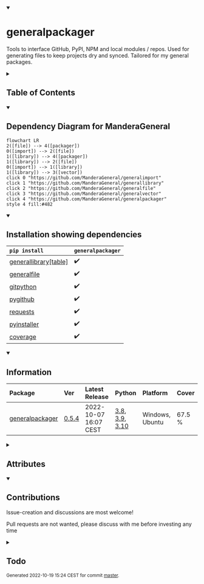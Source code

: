 <details open>
<summary><h1>generalpackager</h1></summary>

Tools to interface GitHub, PyPI, NPM and local modules / repos. Used for generating files to keep projects dry and synced. Tailored for my general packages.

<details>
<summary><h2>Table of Contents</h2></summary>

<pre>
<a href='#generalpackager'>generalpackager</a>
├─ <a href='#Dependency-Diagram-for-ManderaGeneral'>Dependency Diagram for ManderaGeneral</a>
├─ <a href='#Installation-showing-dependencies'>Installation showing dependencies</a>
├─ <a href='#Information'>Information</a>
├─ <a href='#Attributes'>Attributes</a>
├─ <a href='#Contributions'>Contributions</a>
└─ <a href='#Todo'>Todo</a>
</pre>
</details>


<details open>
<summary><h2>Dependency Diagram for ManderaGeneral</h2></summary>

```mermaid
flowchart LR
2([file]) --> 4([packager])
0([import]) --> 2([file])
1([library]) --> 4([packager])
1([library]) --> 2([file])
0([import]) --> 1([library])
1([library]) --> 3([vector])
click 0 "https://github.com/ManderaGeneral/generalimport"
click 1 "https://github.com/ManderaGeneral/generallibrary"
click 2 "https://github.com/ManderaGeneral/generalfile"
click 3 "https://github.com/ManderaGeneral/generalvector"
click 4 "https://github.com/ManderaGeneral/generalpackager"
style 4 fill:#482
```
</details>


<details open>
<summary><h2>Installation showing dependencies</h2></summary>

| `pip install`                                                                      | `generalpackager`   |
|:-----------------------------------------------------------------------------------|:--------------------|
| <a href='https://pypi.org/project/generallibrary[table]'>generallibrary[table]</a> | ✔️                  |
| <a href='https://pypi.org/project/generalfile'>generalfile</a>                     | ✔️                  |
| <a href='https://pypi.org/project/gitpython'>gitpython</a>                         | ✔️                  |
| <a href='https://pypi.org/project/pygithub'>pygithub</a>                           | ✔️                  |
| <a href='https://pypi.org/project/requests'>requests</a>                           | ✔️                  |
| <a href='https://pypi.org/project/pyinstaller'>pyinstaller</a>                     | ✔️                  |
| <a href='https://pypi.org/project/coverage'>coverage</a>                           | ✔️                  |
</details>


<details open>
<summary><h2>Information</h2></summary>

| Package                                                              | Ver                                                | Latest Release        | Python                                                                                                                                                                                  | Platform        | Cover   |
|:---------------------------------------------------------------------|:---------------------------------------------------|:----------------------|:----------------------------------------------------------------------------------------------------------------------------------------------------------------------------------------|:----------------|:--------|
| [generalpackager](https://github.com/ManderaGeneral/generalpackager) | [0.5.4](https://pypi.org/project/generalpackager/) | 2022-10-07 16:07 CEST | [3.8](https://www.python.org/downloads/release/python-380/), [3.9](https://www.python.org/downloads/release/python-390/), [3.10](https://www.python.org/downloads/release/python-3100/) | Windows, Ubuntu | 67.5 %  |
</details>



<details>
<summary><h2>Attributes</h2></summary>

<pre>
<a href='https://github.com/ManderaGeneral/generalpackager/blob/master/generalpackager/__init__.py#L1'>Module: generalpackager</a>
├─ <a href='https://github.com/ManderaGeneral/generalpackager/blob/master/generalpackager/api/github.py#L12'>Class: GitHub</a>
│  ├─ <a href='https://github.com/ManderaGeneral/generalpackager/blob/master/generalpackager/api/github.py#L12'>Class: GitHub</a>
│  ├─ <a href='https://github.com/ManderaGeneral/generalpackager/blob/master/generalpackager/api/localmodule.py#L8'>Class: LocalModule</a>
│  ├─ <a href='https://github.com/ManderaGeneral/generalpackager/blob/master/generalpackager/api/localrepo/base/localrepo.py#L15'>Class: LocalRepo</a>
│  ├─ <a href='https://github.com/ManderaGeneral/generalpackager/blob/master/generalpackager/packager.py#L17'>Class: Packager</a>
│  ├─ <a href='https://github.com/ManderaGeneral/generalpackager/blob/master/generalpackager/api/pypi.py#L26'>Class: PyPI</a>
│  ├─ <a href='https://github.com/ManderaGeneral/generalpackager/blob/master/generalpackager/api/github.py#L28'>Method: api_url</a> <b>(Untested)</b>
│  ├─ <a href='https://github.com/ManderaGeneral/generalpackager/blob/master/generalpackager/api/github.py#L44'>Method: download</a>
│  ├─ <a href='https://github.com/ManderaGeneral/generalpackager/blob/master/generalpackager/api/github.py#L40'>Method: exists</a>
│  ├─ <a href='https://github.com/ManderaGeneral/generalpackager/blob/master/generalpackager/api/github.py#L96'>Method: get_description</a>
│  ├─ <a href='https://github.com/ManderaGeneral/generalpackager/blob/master/generalpackager/api/github.py#L64'>Method: get_owners_packages</a>
│  ├─ <a href='https://github.com/ManderaGeneral/generalpackager/blob/master/generalpackager/api/github.py#L83'>Method: get_topics</a>
│  ├─ <a href='https://github.com/ManderaGeneral/generalpackager/blob/master/generalpackager/api/github.py#L71'>Method: get_website</a>
│  ├─ <a href='https://github.com/ManderaGeneral/generalpackager/blob/master/generalpackager/api/github.py#L33'>Property: git_clone_command</a>
│  ├─ <a href='https://github.com/ManderaGeneral/generalpackager/blob/master/generalpackager/api/github.py#L37'>Property: pip_install_command</a>
│  ├─ <a href='https://github.com/ManderaGeneral/generalpackager/blob/master/generalpackager/api/github.py#L108'>Method: request_kwargs</a>
│  ├─ <a href='https://github.com/ManderaGeneral/generalpackager/blob/master/generalpackager/api/github.py#L102'>Method: set_description</a>
│  ├─ <a href='https://github.com/ManderaGeneral/generalpackager/blob/master/generalpackager/api/github.py#L89'>Method: set_topics</a>
│  ├─ <a href='https://github.com/ManderaGeneral/generalpackager/blob/master/generalpackager/api/github.py#L77'>Method: set_website</a>
│  ├─ <a href='https://github.com/ManderaGeneral/generalpackager/blob/master/generalpackager/api/github.py#L25'>Property: ssh_url</a> <b>(Untested)</b>
│  └─ <a href='https://github.com/ManderaGeneral/generalpackager/blob/master/generalpackager/api/github.py#L21'>Property: url</a>
├─ <a href='https://github.com/ManderaGeneral/generalpackager/blob/master/generalpackager/api/localmodule.py#L8'>Class: LocalModule</a>
│  ├─ <a href='https://github.com/ManderaGeneral/generalpackager/blob/master/generalpackager/api/github.py#L12'>Class: GitHub</a>
│  ├─ <a href='https://github.com/ManderaGeneral/generalpackager/blob/master/generalpackager/api/localmodule.py#L8'>Class: LocalModule</a>
│  ├─ <a href='https://github.com/ManderaGeneral/generalpackager/blob/master/generalpackager/api/localrepo/base/localrepo.py#L15'>Class: LocalRepo</a>
│  ├─ <a href='https://github.com/ManderaGeneral/generalpackager/blob/master/generalpackager/packager.py#L17'>Class: Packager</a>
│  ├─ <a href='https://github.com/ManderaGeneral/generalpackager/blob/master/generalpackager/api/pypi.py#L26'>Class: PyPI</a>
│  ├─ <a href='https://github.com/ManderaGeneral/generalpackager/blob/master/generalpackager/api/localmodule.py#L26'>Method: exists</a>
│  ├─ <a href='https://github.com/ManderaGeneral/generalpackager/blob/master/generalpackager/api/localmodule.py#L67'>Method: get_all_local_modules</a>
│  ├─ <a href='https://github.com/ManderaGeneral/generalpackager/blob/master/generalpackager/api/localmodule.py#L89'>Method: get_dependants</a>
│  ├─ <a href='https://github.com/ManderaGeneral/generalpackager/blob/master/generalpackager/api/localmodule.py#L74'>Method: get_dependencies</a>
│  ├─ <a href='https://github.com/ManderaGeneral/generalpackager/blob/master/generalpackager/api/localmodule.py#L20'>Property: module</a>
│  ├─ <a href='https://github.com/ManderaGeneral/generalpackager/blob/master/generalpackager/api/localmodule.py#L41'>Property: objInfo</a>
│  └─ <a href='https://github.com/ManderaGeneral/generalpackager/blob/master/#L426'>Property: path</a>
├─ <a href='https://github.com/ManderaGeneral/generalpackager/blob/master/generalpackager/api/localrepo/base/localrepo.py#L15'>Class: LocalRepo</a>
│  ├─ <a href='https://github.com/ManderaGeneral/generalpackager/blob/master/generalpackager/api/github.py#L12'>Class: GitHub</a>
│  ├─ <a href='https://github.com/ManderaGeneral/generalpackager/blob/master/generalpackager/api/localmodule.py#L8'>Class: LocalModule</a>
│  ├─ <a href='https://github.com/ManderaGeneral/generalpackager/blob/master/generalpackager/api/localrepo/base/localrepo.py#L15'>Class: LocalRepo</a>
│  ├─ <a href='https://github.com/ManderaGeneral/generalpackager/blob/master/generalpackager/packager.py#L17'>Class: Packager</a>
│  ├─ <a href='https://github.com/ManderaGeneral/generalpackager/blob/master/generalpackager/api/pypi.py#L26'>Class: PyPI</a>
│  ├─ <a href='https://github.com/ManderaGeneral/generalpackager/blob/master/generalpackager/api/localrepo/base/localrepo_target.py#L7'>Class: Targets</a>
│  ├─ <a href='https://github.com/ManderaGeneral/generalpackager/blob/master/generalpackager/api/localrepo/base/localrepo.py#L59'>Method: exists</a>
│  ├─ <a href='https://github.com/ManderaGeneral/generalpackager/blob/master/generalpackager/api/localrepo/base/localrepo.py#L135'>Method: format_file</a>
│  ├─ <a href='https://github.com/ManderaGeneral/generalpackager/blob/master/generalpackager/api/localrepo/base/localrepo_paths.py#L88'>Method: get_examples_path</a> <b>(Untested)</b>
│  ├─ <a href='https://github.com/ManderaGeneral/generalpackager/blob/master/generalpackager/api/localrepo/base/localrepo_paths.py#L60'>Method: get_exeproduct_path</a>
│  ├─ <a href='https://github.com/ManderaGeneral/generalpackager/blob/master/generalpackager/api/localrepo/base/localrepo_paths.py#L56'>Method: get_exetarget_path</a>
│  ├─ <a href='https://github.com/ManderaGeneral/generalpackager/blob/master/generalpackager/api/localrepo/base/localrepo_paths.py#L52'>Method: get_generate_path</a>
│  ├─ <a href='https://github.com/ManderaGeneral/generalpackager/blob/master/generalpackager/api/localrepo/base/localrepo_paths.py#L16'>Method: get_git_exclude_path</a>
│  ├─ <a href='https://github.com/ManderaGeneral/generalpackager/blob/master/generalpackager/api/localrepo/base/localrepo_paths.py#L64'>Method: get_git_ignore_path</a>
│  ├─ <a href='https://github.com/ManderaGeneral/generalpackager/blob/master/generalpackager/api/localrepo/base/localrepo_paths.py#L72'>Method: get_index_js_path</a>
│  ├─ <a href='https://github.com/ManderaGeneral/generalpackager/blob/master/generalpackager/api/localrepo/base/localrepo_paths.py#L44'>Method: get_init_path</a>
│  ├─ <a href='https://github.com/ManderaGeneral/generalpackager/blob/master/generalpackager/api/localrepo/base/localrepo_paths.py#L28'>Method: get_license_path</a>
│  ├─ <a href='https://github.com/ManderaGeneral/generalpackager/blob/master/generalpackager/api/localrepo/base/localrepo_paths.py#L24'>Method: get_manifest_path</a>
│  ├─ <a href='https://github.com/ManderaGeneral/generalpackager/blob/master/generalpackager/api/localrepo/base/localrepo_paths.py#L12'>Method: get_metadata_path</a>
│  ├─ <a href='https://github.com/ManderaGeneral/generalpackager/blob/master/generalpackager/api/localrepo/base/localrepo_paths.py#L68'>Method: get_npm_ignore_path</a>
│  ├─ <a href='https://github.com/ManderaGeneral/generalpackager/blob/master/generalpackager/api/localrepo/base/localrepo_paths.py#L8'>Method: get_org_readme_path</a>
│  ├─ <a href='https://github.com/ManderaGeneral/generalpackager/blob/master/generalpackager/api/localrepo/base/localrepo_paths.py#L80'>Method: get_package_json_path</a>
│  ├─ <a href='https://github.com/ManderaGeneral/generalpackager/blob/master/generalpackager/api/localrepo/base/localrepo.py#L89'>Method: get_package_paths_gen</a>
│  ├─ <a href='https://github.com/ManderaGeneral/generalpackager/blob/master/generalpackager/api/localrepo/base/localrepo_paths.py#L84'>Method: get_pre_commit_hook_path</a> <b>(Untested)</b>
│  ├─ <a href='https://github.com/ManderaGeneral/generalpackager/blob/master/generalpackager/api/localrepo/base/localrepo_paths.py#L48'>Method: get_randomtesting_path</a>
│  ├─ <a href='https://github.com/ManderaGeneral/generalpackager/blob/master/generalpackager/api/localrepo/base/localrepo_paths.py#L4'>Method: get_readme_path</a>
│  ├─ <a href='https://github.com/ManderaGeneral/generalpackager/blob/master/generalpackager/api/localrepo/base/localrepo_paths.py#L20'>Method: get_setup_path</a>
│  ├─ <a href='https://github.com/ManderaGeneral/generalpackager/blob/master/generalpackager/api/localrepo/base/localrepo_paths.py#L76'>Method: get_test_js_path</a>
│  ├─ <a href='https://github.com/ManderaGeneral/generalpackager/blob/master/generalpackager/api/localrepo/base/localrepo_paths.py#L36'>Method: get_test_path</a>
│  ├─ <a href='https://github.com/ManderaGeneral/generalpackager/blob/master/generalpackager/api/localrepo/base/localrepo.py#L75'>Method: get_test_paths</a>
│  ├─ <a href='https://github.com/ManderaGeneral/generalpackager/blob/master/generalpackager/api/localrepo/base/localrepo_paths.py#L40'>Method: get_test_template_path</a>
│  ├─ <a href='https://github.com/ManderaGeneral/generalpackager/blob/master/generalpackager/api/localrepo/base/localrepo_paths.py#L32'>Method: get_workflow_path</a>
│  ├─ <a href='https://github.com/ManderaGeneral/generalpackager/blob/master/generalpackager/api/localrepo/base/localrepo.py#L97'>Method: git_changed_files</a>
│  ├─ <a href='https://github.com/ManderaGeneral/generalpackager/blob/master/generalpackager/api/localrepo/base/localrepo.py#L65'>Property: gitpython_repo</a> <b>(Untested)</b>
│  ├─ <a href='https://github.com/ManderaGeneral/generalpackager/blob/master/generalpackager/api/localrepo/base/localrepo_target.py#L23'>Method: is_django</a>
│  ├─ <a href='https://github.com/ManderaGeneral/generalpackager/blob/master/generalpackager/api/localrepo/base/localrepo_target.py#L27'>Method: is_exe</a>
│  ├─ <a href='https://github.com/ManderaGeneral/generalpackager/blob/master/generalpackager/api/localrepo/base/localrepo_target.py#L19'>Method: is_node</a>
│  ├─ <a href='https://github.com/ManderaGeneral/generalpackager/blob/master/generalpackager/api/localrepo/base/localrepo_target.py#L15'>Method: is_python</a>
│  ├─ <a href='https://github.com/ManderaGeneral/generalpackager/blob/master/generalpackager/api/localrepo/base/localrepo.py#L32'>Property: metadata</a>
│  ├─ <a href='https://github.com/ManderaGeneral/generalpackager/blob/master/generalpackager/api/localrepo/base/localrepo.py#L47'>Method: metadata_exists</a>
│  ├─ <a href='https://github.com/ManderaGeneral/generalpackager/blob/master/generalpackager/api/localrepo/base/localrepo.py#L69'>Method: repo_exists</a>
│  ├─ <a href='https://github.com/ManderaGeneral/generalpackager/blob/master/generalpackager/api/localrepo/base/localrepo.py#L41'>Property: target</a>
│  ├─ <a href='https://github.com/ManderaGeneral/generalpackager/blob/master/generalpackager/api/localrepo/base/localrepo_target.py#L54'>Method: targetted</a>
│  └─ <a href='https://github.com/ManderaGeneral/generalpackager/blob/master/generalpackager/api/localrepo/base/localrepo.py#L82'>Method: text_in_tests</a>
├─ <a href='https://github.com/ManderaGeneral/generalpackager/blob/master/generalpackager/api/localrepo/node/localrepo_node.py#L6'>Class: LocalRepo_Node</a>
├─ <a href='https://github.com/ManderaGeneral/generalpackager/blob/master/generalpackager/api/localrepo/python/localrepo_python.py#L11'>Class: LocalRepo_Python</a>
│  ├─ <a href='https://github.com/ManderaGeneral/generalpackager/blob/master/generalpackager/api/localrepo/python/localrepo_python.py#L25'>Method: get_python_exe_path</a> <b>(Untested)</b>
│  ├─ <a href='https://github.com/ManderaGeneral/generalpackager/blob/master/generalpackager/api/localrepo/python/localrepo_python.py#L16'>Method: get_venv_path</a>
│  └─ <a href='https://github.com/ManderaGeneral/generalpackager/blob/master/generalpackager/api/localrepo/python/localrepo_python.py#L30'>Method: unittest</a>
├─ <a href='https://github.com/ManderaGeneral/generalpackager/blob/master/generalpackager/packager.py#L17'>Class: Packager</a>
│  ├─ <a href='https://github.com/ManderaGeneral/generalpackager/blob/master/generalpackager/api/github.py#L12'>Class: GitHub</a>
│  ├─ <a href='https://github.com/ManderaGeneral/generalpackager/blob/master/generalpackager/api/localmodule.py#L8'>Class: LocalModule</a>
│  ├─ <a href='https://github.com/ManderaGeneral/generalpackager/blob/master/generalpackager/api/localrepo/base/localrepo.py#L15'>Class: LocalRepo</a>
│  ├─ <a href='https://github.com/ManderaGeneral/generalpackager/blob/master/generalpackager/packager.py#L17'>Class: Packager</a>
│  ├─ <a href='https://github.com/ManderaGeneral/generalpackager/blob/master/generalpackager/other/packages.py#L9'>Class: Packages</a>
│  │  └─ <a href='https://github.com/ManderaGeneral/generalpackager/blob/master/generalpackager/other/packages.py#L33'>Method: all_packages</a>
│  ├─ <a href='https://github.com/ManderaGeneral/generalpackager/blob/master/generalpackager/api/pypi.py#L26'>Class: PyPI</a>
│  ├─ <a href='https://github.com/ManderaGeneral/generalpackager/blob/master/generalpackager/api/localrepo/base/localrepo_target.py#L7'>Class: Targets</a>
│  ├─ <a href='https://github.com/ManderaGeneral/generalpackager/blob/master/generalpackager/packager_files.py#L75'>Method: all_files_by_relative_path</a>
│  ├─ <a href='https://github.com/ManderaGeneral/generalpackager/blob/master/generalpackager/packager_github.py#L23'>Method: commit_and_push</a>
│  ├─ <a href='https://github.com/ManderaGeneral/generalpackager/blob/master/generalpackager/packager_files.py#L172'>Method: compare_local_to_github</a>
│  ├─ <a href='https://github.com/ManderaGeneral/generalpackager/blob/master/generalpackager/packager_files.py#L180'>Method: compare_local_to_pypi</a>
│  ├─ <a href='https://github.com/ManderaGeneral/generalpackager/blob/master/generalpackager/packager_files.py#L113'>Method: create_blank_locally_python</a>
│  ├─ <a href='https://github.com/ManderaGeneral/generalpackager/blob/master/generalpackager/packager_github.py#L58'>Method: create_github_repo</a> <b>(Untested)</b>
│  ├─ <a href='https://github.com/ManderaGeneral/generalpackager/blob/master/generalpackager/packager_github.py#L73'>Method: create_master_branch</a> <b>(Untested)</b>
│  ├─ <a href='https://github.com/ManderaGeneral/generalpackager/blob/master/generalpackager/packager_github.py#L52'>Method: enable_vcs_operations</a> <b>(Untested)</b>
│  ├─ <a href='https://github.com/ManderaGeneral/generalpackager/blob/master/generalpackager/packager_files.py#L79'>Method: file_by_relative_path</a>
│  ├─ <a href='https://github.com/ManderaGeneral/generalpackager/blob/master/generalpackager/packager_files.py#L91'>Property: file_secret_readme</a>
│  ├─ <a href='https://github.com/ManderaGeneral/generalpackager/blob/master/generalpackager/packager_files.py#L43'>Property: files</a>
│  ├─ <a href='https://github.com/ManderaGeneral/generalpackager/blob/master/generalpackager/packager_files.py#L151'>Method: filter_relative_filenames</a>
│  ├─ <a href='https://github.com/ManderaGeneral/generalpackager/blob/master/generalpackager/packager_relations.py#L65'>Method: general_bumped_set</a>
│  ├─ <a href='https://github.com/ManderaGeneral/generalpackager/blob/master/generalpackager/packager_relations.py#L71'>Method: general_changed_dict</a>
│  ├─ <a href='https://github.com/ManderaGeneral/generalpackager/blob/master/generalpackager/packager_files.py#L370'>Method: generate_generate</a>
│  ├─ <a href='https://github.com/ManderaGeneral/generalpackager/blob/master/generalpackager/packager_files.py#L247'>Method: generate_git_exclude</a>
│  ├─ <a href='https://github.com/ManderaGeneral/generalpackager/blob/master/generalpackager/packager_files.py#L409'>Method: generate_index_js</a>
│  ├─ <a href='https://github.com/ManderaGeneral/generalpackager/blob/master/generalpackager/packager_files.py#L354'>Method: generate_init</a>
│  ├─ <a href='https://github.com/ManderaGeneral/generalpackager/blob/master/generalpackager/packager_files.py#L253'>Method: generate_license</a>
│  ├─ <a href='https://github.com/ManderaGeneral/generalpackager/blob/master/generalpackager/packager_files.py#L454'>Method: generate_localfiles</a>
│  ├─ <a href='https://github.com/ManderaGeneral/generalpackager/blob/master/generalpackager/packager_files.py#L238'>Method: generate_manifest</a>
│  ├─ <a href='https://github.com/ManderaGeneral/generalpackager/blob/master/generalpackager/packager_files.py#L403'>Method: generate_npm_ignore</a>
│  ├─ <a href='https://github.com/ManderaGeneral/generalpackager/blob/master/generalpackager/packager_files.py#L433'>Method: generate_package_json</a>
│  ├─ <a href='https://github.com/ManderaGeneral/generalpackager/blob/master/generalpackager/packager_files.py#L331'>Method: generate_personal_readme</a>
│  ├─ <a href='https://github.com/ManderaGeneral/generalpackager/blob/master/generalpackager/packager_files.py#L381'>Method: generate_pre_commit</a> <b>(Untested)</b>
│  ├─ <a href='https://github.com/ManderaGeneral/generalpackager/blob/master/generalpackager/packager_files.py#L362'>Method: generate_randomtesting</a>
│  ├─ <a href='https://github.com/ManderaGeneral/generalpackager/blob/master/generalpackager/packager_files.py#L290'>Method: generate_readme</a>
│  ├─ <a href='https://github.com/ManderaGeneral/generalpackager/blob/master/generalpackager/packager_files.py#L187'>Method: generate_setup</a>
│  ├─ <a href='https://github.com/ManderaGeneral/generalpackager/blob/master/generalpackager/packager_files.py#L418'>Method: generate_test_node</a>
│  ├─ <a href='https://github.com/ManderaGeneral/generalpackager/blob/master/generalpackager/packager_files.py#L393'>Method: generate_test_python</a>
│  ├─ <a href='https://github.com/ManderaGeneral/generalpackager/blob/master/generalpackager/packager_files.py#L267'>Method: generate_workflow</a>
│  ├─ <a href='https://github.com/ManderaGeneral/generalpackager/blob/master/generalpackager/packager_markdown.py#L230'>Method: get_attributes_markdown</a>
│  ├─ <a href='https://github.com/ManderaGeneral/generalpackager/blob/master/generalpackager/packager_markdown.py#L14'>Method: get_badges_dict</a>
│  ├─ <a href='https://github.com/ManderaGeneral/generalpackager/blob/master/generalpackager/packager_metadata.py#L27'>Method: get_classifiers</a>
│  ├─ <a href='https://github.com/ManderaGeneral/generalpackager/blob/master/generalpackager/packager_markdown.py#L290'>Method: get_contributions_markdown</a> <b>(Untested)</b>
│  ├─ <a href='https://github.com/ManderaGeneral/generalpackager/blob/master/generalpackager/packager_relations.py#L26'>Method: get_dependants</a>
│  ├─ <a href='https://github.com/ManderaGeneral/generalpackager/blob/master/generalpackager/packager_relations.py#L7'>Method: get_dependencies</a>
│  ├─ <a href='https://github.com/ManderaGeneral/generalpackager/blob/master/generalpackager/packager_markdown.py#L89'>Method: get_description_markdown</a>
│  ├─ <a href='https://github.com/ManderaGeneral/generalpackager/blob/master/generalpackager/packager_markdown.py#L264'>Method: get_examples_markdown</a> <b>(Untested)</b>
│  ├─ <a href='https://github.com/ManderaGeneral/generalpackager/blob/master/generalpackager/packager_markdown.py#L236'>Method: get_footnote_markdown</a>
│  ├─ <a href='https://github.com/ManderaGeneral/generalpackager/blob/master/generalpackager/packager_markdown.py#L93'>Method: get_information_markdown</a>
│  ├─ <a href='https://github.com/ManderaGeneral/generalpackager/blob/master/generalpackager/packager_markdown.py#L137'>Method: get_installation_markdown</a>
│  ├─ <a href='https://github.com/ManderaGeneral/generalpackager/blob/master/generalpackager/packager_pypi.py#L8'>Method: get_latest_release</a>
│  ├─ <a href='https://github.com/ManderaGeneral/generalpackager/blob/master/generalpackager/packager_markdown.py#L303'>Method: get_mermaid_markdown</a> <b>(Untested)</b>
│  ├─ <a href='https://github.com/ManderaGeneral/generalpackager/blob/master/generalpackager/packager_files.py#L101'>Method: get_new_packager</a>
│  ├─ <a href='https://github.com/ManderaGeneral/generalpackager/blob/master/generalpackager/packager_relations.py#L37'>Method: get_ordered_packagers</a>
│  ├─ <a href='https://github.com/ManderaGeneral/generalpackager/blob/master/generalpackager/packager_markdown.py#L314'>Method: get_org_description_markdown</a>
│  ├─ <a href='https://github.com/ManderaGeneral/generalpackager/blob/master/generalpackager/packager_relations.py#L59'>Method: get_owners_package_names</a>
│  ├─ <a href='https://github.com/ManderaGeneral/generalpackager/blob/master/generalpackager/packager_markdown.py#L67'>Method: get_todos</a>
│  ├─ <a href='https://github.com/ManderaGeneral/generalpackager/blob/master/generalpackager/packager_markdown.py#L77'>Method: get_todos_markdown</a>
│  ├─ <a href='https://github.com/ManderaGeneral/generalpackager/blob/master/generalpackager/packager_metadata.py#L16'>Method: get_topics</a>
│  ├─ <a href='https://github.com/ManderaGeneral/generalpackager/blob/master/generalpackager/packager_relations.py#L79'>Method: get_untested_objInfo_dict</a>
│  ├─ <a href='https://github.com/ManderaGeneral/generalpackager/blob/master/generalpackager/packager_api.py#L81'>Property: github</a>
│  ├─ <a href='https://github.com/ManderaGeneral/generalpackager/blob/master/generalpackager/packager_api.py#L47'>Method: github_available</a>
│  ├─ <a href='https://github.com/ManderaGeneral/generalpackager/blob/master/generalpackager/packager_markdown.py#L180'>Method: github_link</a>
│  ├─ <a href='https://github.com/ManderaGeneral/generalpackager/blob/master/generalpackager/packager_markdown.py#L189'>Method: github_link_path_line</a>
│  ├─ <a href='https://github.com/ManderaGeneral/generalpackager/blob/master/generalpackager/packager_workflow.py#L223'>Method: if_publish_bump</a> <b>(Untested)</b>
│  ├─ <a href='https://github.com/ManderaGeneral/generalpackager/blob/master/generalpackager/packager_workflow.py#L230'>Method: if_publish_publish</a> <b>(Untested)</b>
│  ├─ <a href='https://github.com/ManderaGeneral/generalpackager/blob/master/generalpackager/packager_metadata.py#L33'>Method: is_bumped</a>
│  ├─ <a href='https://github.com/ManderaGeneral/generalpackager/blob/master/generalpackager/api/localrepo/base/localrepo_target.py#L23'>Method: is_django</a>
│  ├─ <a href='https://github.com/ManderaGeneral/generalpackager/blob/master/generalpackager/api/localrepo/base/localrepo_target.py#L27'>Method: is_exe</a>
│  ├─ <a href='https://github.com/ManderaGeneral/generalpackager/blob/master/generalpackager/api/shared.py#L15'>Method: is_general</a>
│  ├─ <a href='https://github.com/ManderaGeneral/generalpackager/blob/master/generalpackager/api/localrepo/base/localrepo_target.py#L19'>Method: is_node</a>
│  ├─ <a href='https://github.com/ManderaGeneral/generalpackager/blob/master/generalpackager/api/localrepo/base/localrepo_target.py#L15'>Method: is_python</a>
│  ├─ <a href='https://github.com/ManderaGeneral/generalpackager/blob/master/generalpackager/packager_api.py#L88'>Property: localmodule</a>
│  ├─ <a href='https://github.com/ManderaGeneral/generalpackager/blob/master/generalpackager/packager_api.py#L52'>Method: localmodule_available</a>
│  ├─ <a href='https://github.com/ManderaGeneral/generalpackager/blob/master/generalpackager/packager_api.py#L71'>Property: localrepo</a>
│  ├─ <a href='https://github.com/ManderaGeneral/generalpackager/blob/master/generalpackager/packager_api.py#L42'>Method: localrepo_available</a>
│  ├─ <a href='https://github.com/ManderaGeneral/generalpackager/blob/master/generalpackager/api/shared.py#L11'>Method: name_is_general</a>
│  ├─ <a href='https://github.com/ManderaGeneral/generalpackager/blob/master/generalpackager/packager.py#L56'>Method: new_clean_environment</a> <b>(Untested)</b>
│  ├─ <a href='https://github.com/ManderaGeneral/generalpackager/blob/master/generalpackager/packager.py#L45'>Method: packagers_from_packages</a> <b>(Untested)</b>
│  ├─ <a href='https://github.com/ManderaGeneral/generalpackager/blob/master/generalpackager/packager_api.py#L95'>Property: pypi</a>
│  ├─ <a href='https://github.com/ManderaGeneral/generalpackager/blob/master/generalpackager/packager_api.py#L60'>Method: pypi_available</a>
│  ├─ <a href='https://github.com/ManderaGeneral/generalpackager/blob/master/generalpackager/packager_files.py#L135'>Method: relative_path_is_aesthetic</a>
│  ├─ <a href='https://github.com/ManderaGeneral/generalpackager/blob/master/generalpackager/packager_pypi.py#L23'>Method: reserve_name</a> <b>(Untested)</b>
│  ├─ <a href='https://github.com/ManderaGeneral/generalpackager/blob/master/generalpackager/packager_workflow.py#L177'>Method: run_ordered_methods</a>
│  ├─ <a href='https://github.com/ManderaGeneral/generalpackager/blob/master/generalpackager/packager_files.py#L284'>Method: set_collapsible</a> <b>(Untested)</b>
│  ├─ <a href='https://github.com/ManderaGeneral/generalpackager/blob/master/generalpackager/api/shared.py#L20'>Property: simple_name</a>
│  ├─ <a href='https://github.com/ManderaGeneral/generalpackager/blob/master/generalpackager/packager.py#L72'>Method: summary_packagers</a>
│  ├─ <a href='https://github.com/ManderaGeneral/generalpackager/blob/master/generalpackager/packager_github.py#L13'>Method: sync_github_metadata</a>
│  ├─ <a href='https://github.com/ManderaGeneral/generalpackager/blob/master/generalpackager/packager_metadata.py#L47'>Property: target</a>
│  ├─ <a href='https://github.com/ManderaGeneral/generalpackager/blob/master/generalpackager/packager_workflow.py#L218'>Method: upload_package_summary</a>
│  ├─ <a href='https://github.com/ManderaGeneral/generalpackager/blob/master/generalpackager/packager_workflow.py#L193'>Method: workflow_sync</a>
│  └─ <a href='https://github.com/ManderaGeneral/generalpackager/blob/master/generalpackager/packager_workflow.py#L184'>Method: workflow_unittest</a>
└─ <a href='https://github.com/ManderaGeneral/generalpackager/blob/master/generalpackager/api/pypi.py#L26'>Class: PyPI</a>
   ├─ <a href='https://github.com/ManderaGeneral/generalpackager/blob/master/generalpackager/api/github.py#L12'>Class: GitHub</a>
   ├─ <a href='https://github.com/ManderaGeneral/generalpackager/blob/master/generalpackager/api/localmodule.py#L8'>Class: LocalModule</a>
   ├─ <a href='https://github.com/ManderaGeneral/generalpackager/blob/master/generalpackager/api/localrepo/base/localrepo.py#L15'>Class: LocalRepo</a>
   ├─ <a href='https://github.com/ManderaGeneral/generalpackager/blob/master/generalpackager/packager.py#L17'>Class: Packager</a>
   ├─ <a href='https://github.com/ManderaGeneral/generalpackager/blob/master/generalpackager/api/pypi.py#L26'>Class: PyPI</a>
   ├─ <a href='https://github.com/ManderaGeneral/generalpackager/blob/master/generalpackager/api/pypi.py#L47'>Method: download</a>
   ├─ <a href='https://github.com/ManderaGeneral/generalpackager/blob/master/generalpackager/api/pypi.py#L37'>Method: exists</a>
   ├─ <a href='https://github.com/ManderaGeneral/generalpackager/blob/master/generalpackager/api/pypi.py#L70'>Method: get_date</a>
   ├─ <a href='https://github.com/ManderaGeneral/generalpackager/blob/master/generalpackager/api/pypi.py#L59'>Method: get_owners_packages</a>
   ├─ <a href='https://github.com/ManderaGeneral/generalpackager/blob/master/generalpackager/api/pypi.py#L41'>Method: get_tarball_url</a>
   ├─ <a href='https://github.com/ManderaGeneral/generalpackager/blob/master/generalpackager/api/pypi.py#L63'>Method: get_version</a>
   └─ <a href='https://github.com/ManderaGeneral/generalpackager/blob/master/generalpackager/api/pypi.py#L34'>Property: url</a>
</pre>
</details>


<details open>
<summary><h2>Contributions</h2></summary>

Issue-creation and discussions are most welcome!

Pull requests are not wanted, please discuss with me before investing any time
</details>


<details>
<summary><h2>Todo</h2></summary>

| Module                                                                                                                                                      | Message                                                                                                                                                                                                          |
|:------------------------------------------------------------------------------------------------------------------------------------------------------------|:-----------------------------------------------------------------------------------------------------------------------------------------------------------------------------------------------------------------|
| <a href='https://github.com/ManderaGeneral/generalpackager/blob/master/generalpackager/packager_files.py#L1'>packager_files.py</a>                          | <a href='https://github.com/ManderaGeneral/generalpackager/blob/master/generalpackager/packager_files.py#L44'>Watermark generated files to prevent mistake of thinking you can modify them directly.</a>         |
| <a href='https://github.com/ManderaGeneral/generalpackager/blob/master/generalpackager/packager_files.py#L1'>packager_files.py</a>                          | <a href='https://github.com/ManderaGeneral/generalpackager/blob/master/generalpackager/packager_files.py#L102'>Generalize get_new_packager which calls recycle_clear on all attributes.</a>                      |
| <a href='https://github.com/ManderaGeneral/generalpackager/blob/master/generalpackager/packager_files.py#L1'>packager_files.py</a>                          | <a href='https://github.com/ManderaGeneral/generalpackager/blob/master/generalpackager/packager_files.py#L115'>Fix create_blank, it overwrites current projects pip install.</a>                                 |
| <a href='https://github.com/ManderaGeneral/generalpackager/blob/master/generalpackager/packager_github.py#L1'>packager_github.py</a>                        | <a href='https://github.com/ManderaGeneral/generalpackager/blob/master/generalpackager/packager_github.py#L32'>commit-hook failed for auto commit "not a valid Win32 application</a>                             |
| <a href='https://github.com/ManderaGeneral/generalpackager/blob/master/generalpackager/packager_github.py#L1'>packager_github.py</a>                        | <a href='https://github.com/ManderaGeneral/generalpackager/blob/master/generalpackager/packager_github.py#L41'>Fetch commit sha locally before pushing, possibly generate sha before commit.</a>                 |
| <a href='https://github.com/ManderaGeneral/generalpackager/blob/master/generalpackager/packager_github.py#L1'>packager_github.py</a>                        | <a href='https://github.com/ManderaGeneral/generalpackager/blob/master/generalpackager/packager_github.py#L79'>Setup env vars for project.</a>                                                                   |
| <a href='https://github.com/ManderaGeneral/generalpackager/blob/master/generalpackager/other/packages.py#L1'>packages.py</a>                                | <a href='https://github.com/ManderaGeneral/generalpackager/blob/master/generalpackager/other/packages.py#L11'>Generate Python file in generalpackager containing general packages.</a>                           |
| <a href='https://github.com/ManderaGeneral/generalpackager/blob/master/generalpackager/packager_markdown.py#L1'>packager_markdown.py</a>                    | <a href='https://github.com/ManderaGeneral/generalpackager/blob/master/generalpackager/packager_markdown.py#L74'>Sort todos by name to decrease automatic commit changes.</a>                                    |
| <a href='https://github.com/ManderaGeneral/generalpackager/blob/master/generalpackager/api/localrepo/python/metadata_python.py#L1'>metadata_python.py</a>   | <a href='https://github.com/ManderaGeneral/generalpackager/blob/master/generalpackager/api/localrepo/python/metadata_python.py#L4'>Dynamic values in DataClass to remove LocalRepos and Metadatas.</a>           |
| <a href='https://github.com/ManderaGeneral/generalpackager/blob/master/generalpackager/api/localrepo/python/localrepo_python.py#L1'>localrepo_python.py</a> | <a href='https://github.com/ManderaGeneral/generalpackager/blob/master/generalpackager/api/localrepo/python/localrepo_python.py#L64'>Make sure twine is installed when trying to upload to pypi.</a>             |
| <a href='https://github.com/ManderaGeneral/generalpackager/blob/master/generalpackager/api/localrepo/python/localrepo_python.py#L1'>localrepo_python.py</a> | <a href='https://github.com/ManderaGeneral/generalpackager/blob/master/generalpackager/api/localrepo/python/localrepo_python.py#L65'>Look into private PyPI server where we could also do dry runs for test.</a> |
| <a href='https://github.com/ManderaGeneral/generalpackager/blob/master/generalpackager/api/localrepo/base/localrepo.py#L1'>localrepo.py</a>                 | <a href='https://github.com/ManderaGeneral/generalpackager/blob/master/generalpackager/api/localrepo/base/localrepo.py#L20'>Search for imports to list dependencies.</a>                                         |
| <a href='https://github.com/ManderaGeneral/generalpackager/blob/master/generalpackager/api/github.py#L1'>github.py</a>                                      | <a href='https://github.com/ManderaGeneral/generalpackager/blob/master/generalpackager/api/github.py#L14'>Get and Set GitHub repo private.</a>                                                                   |
| <a href='https://github.com/ManderaGeneral/generalpackager/blob/master/generalpackager/api/pypi.py#L1'>pypi.py</a>                                          | <a href='https://github.com/ManderaGeneral/generalpackager/blob/master/generalpackager/api/pypi.py#L12'>Move download to it's own package.</a>                                                                   |
| <a href='https://github.com/ManderaGeneral/generalpackager/blob/master/generalpackager/api/pypi.py#L1'>pypi.py</a>                                          | <a href='https://github.com/ManderaGeneral/generalpackager/blob/master/generalpackager/api/pypi.py#L66'>Find a faster fetch for latest PyPI version and datetime.</a>                                            |
| <a href='https://github.com/ManderaGeneral/generalpackager/blob/master/generalpackager/packager_workflow.py#L1'>packager_workflow.py</a>                    | <a href='https://github.com/ManderaGeneral/generalpackager/blob/master/generalpackager/packager_workflow.py#L195'>Add single job to make sure workflow is up to date.</a>                                        |
</details>


<sup>
Generated 2022-10-19 15:24 CEST for commit <a href='https://github.com/ManderaGeneral/generalpackager/commit/master'>master</a>.
</sup>
</details>

